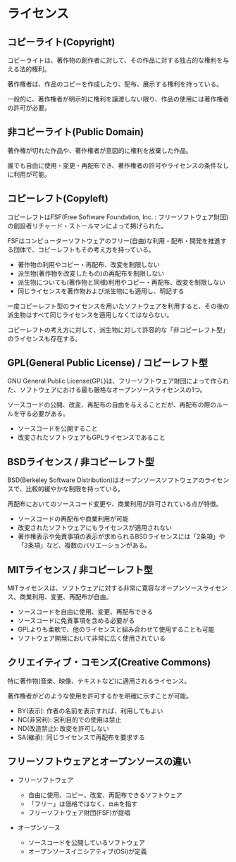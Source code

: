 # ライセンス

## コピーライト(Copyright)

コピーライトは、著作物の創作者に対して、その作品に対する独占的な権利を与える法的権利。

著作権者は、作品のコピーを作成したり、配布、展示する権利を持っている。

一般的に、著作権者が明示的に権利を譲渡しない限り、作品の使用には著作権者の許可が必要。

## 非コピーライト(Public Domain)

著作権が切れた作品や、著作権者が意図的に権利を放棄した作品。

誰でも自由に使用・変更・再配布でき、著作権者の許可やライセンスの条件なしに利用が可能。

## コピーレフト(Copyleft)

コピーレフトはFSF(Free Software Foundation, Inc. : フリーソフトウェア財団)の創設者リチャード・ストールマンによって掲げられた。

FSFはコンピューターソフトウェアのフリー(自由)な利用・配布・開発を推進する団体で、コピーレフトもその考え方を持っている。

- 著作物の利用やコピー・再配布、改変を制限しない
- 派生物(著作物を改変したもの)の再配布を制限しない
- 派生物についても(著作物と同様)利用やコピー・再配布、改変を制限しない
- 同じライセンスを著作物および派生物にも適用し、明記する

一度コピーレフト型のライセンスを用いたソフトウェアを利用すると、その後の派生物はすべて同じライセンスを適用しなくてはならない。

コピーレフトの考え方に対して、派生物に対して許容的な「非コピーレフト型」のライセンスも存在する。

## GPL(General Public License)  / コピーレフト型

GNU General Public License(GPL)は、フリーソフトウェア財団によって作られた、ソフトウェアにおける最も厳格なオープンソースライセンスの1つ。

ソースコードの公開、改変、再配布の自由を与えることだが、再配布の際のルールを守る必要がある。

- ソースコードを公開すること
- 改変されたソフトウェアもGPLライセンスであること

## BSDライセンス / 非コピーレフト型

BSD(Berkeley Software Distribution)はオープンソースソフトウェアのライセンスで、比較的緩やかな制限を持っている。

再配布においてのソースコード変更や、商業利用が許可されている点が特徴。

- ソースコードの再配布や商業利用が可能
- 改変されたソフトウェアにもライセンスが適用されない
- 著作権表示や免責事項の表示が求められるBSDライセンスには「2条項」や「3条項」など、複数のバリエーションがある。

## MITライセンス / 非コピーレフト型

MITライセンスは、ソフトウェアに対する非常に寛容なオープンソースライセンス。商業利用、変更、再配布が自由。

- ソースコードを自由に使用、変更、再配布できる
- ソースコードに免責事項を含める必要がる
- GPLよりも柔軟で、他のライセンスと組み合わせて使用することも可能
- ソフトウェア開発において非常に広く使用されている

## クリエイティブ・コモンズ(Creative Commons)

特に著作物(音楽、映像、テキストなど)に適用されるライセンス。

著作権者がどのような使用を許可するかを明確に示すことが可能。

- BY(表示): 作者の名前を表示すれば、利用してもよい
- NC(非営利): 営利目的での使用は禁止
- ND(改造禁止): 改変を許可しない
- SA(継承): 同じライセンスで再配布を要求する

## フリーソフトウェアとオープンソースの違い

- フリーソフトウェア
  - 自由に使用、コピー、改変、再配布できるソフトウェア
  - 「フリー」は価格ではなく、`自由`を指す
  - フリーソフトウェア財団(FSF)が提唱

- オープンソース
  - ソースコードを公開しているソフトウェア
  - オープンソースイニシアティブ(OSI)が定義

